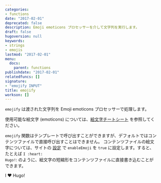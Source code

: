 ```yaml
---
categories:
- functions
date: "2017-02-01"
deprecated: false
description: Emoji emoticons プロセッサーを介して文字列を実行します。
draft: false
hugoversion: null
keywords:
- strings
- emojis
lastmod: "2017-02-01"
menu:
  docs:
    parent: functions
publishdate: "2017-02-01"
relatedfuncs: []
signature:
- "emojify INPUT"
title: emojify
workson: []
---
```


`emojify` は渡された文字列を Emoji emoticons プロセッサーで処理します。

使用可能な絵文字 (emoticons) については、[絵文字チートシート][emojis] を参照してください。

`emojify` 関数はテンプレートで呼び出すことができますが、デフォルトではコンテンツファイルで直接呼び出すことはできません。 コンテンツファイルの絵文字については、サイトの [設定][config] で `enableEmoji` を `true` に設定します。すると、たとえば <code>I :</code><code>heart</code><code>: Hugo!</code>: のように、絵文字の短縮形をコンテンツファイルに直接書き込むことができます。 

I :heart: Hugo!


[config]: /getting-started/configuration/
[emojis]: https://www.webfx.com/tools/emoji-cheat-sheet/
[sc]: /templates/shortcode-templates/
[scsource]: https://github.com/gohugoio/hugo/tree/master/docs/layouts/shortcodes
